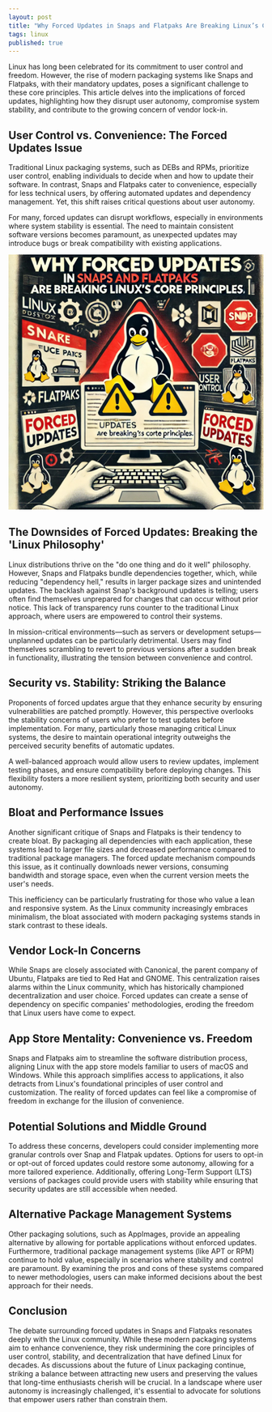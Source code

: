 ```yaml
---
layout: post
title: "Why Forced Updates in Snaps and Flatpaks Are Breaking Linux’s Core Principles"
tags: linux
published: true
---
```

Linux has long been celebrated for its commitment to user control and freedom. However, the rise of modern packaging systems like Snaps and Flatpaks, with their mandatory updates, poses a significant challenge to these core principles. This article delves into the implications of forced updates, highlighting how they disrupt user autonomy, compromise system stability, and contribute to the growing concern of vendor lock-in.

## User Control vs. Convenience: The Forced Updates Issue

Traditional Linux packaging systems, such as DEBs and RPMs, prioritize user control, enabling individuals to decide when and how to update their software. In contrast, Snaps and Flatpaks cater to convenience, especially for less technical users, by offering automated updates and dependency management. Yet, this shift raises critical questions about user autonomy.

For many, forced updates can disrupt workflows, especially in environments where system stability is essential. The need to maintain consistent software versions becomes paramount, as unexpected updates may introduce bugs or break compatibility with existing applications.

![forced-updates-snaps-flatpaks.jpg](/uploads/forced-updates-snaps-flatpaks.jpg)

## The Downsides of Forced Updates: Breaking the 'Linux Philosophy'

Linux distributions thrive on the "do one thing and do it well" philosophy. However, Snaps and Flatpaks bundle dependencies together, which, while reducing "dependency hell," results in larger package sizes and unintended updates. The backlash against Snap's background updates is telling; users often find themselves unprepared for changes that can occur without prior notice. This lack of transparency runs counter to the traditional Linux approach, where users are empowered to control their systems.

In mission-critical environments—such as servers or development setups—unplanned updates can be particularly detrimental. Users may find themselves scrambling to revert to previous versions after a sudden break in functionality, illustrating the tension between convenience and control.

## Security vs. Stability: Striking the Balance

Proponents of forced updates argue that they enhance security by ensuring vulnerabilities are patched promptly. However, this perspective overlooks the stability concerns of users who prefer to test updates before implementation. For many, particularly those managing critical Linux systems, the desire to maintain operational integrity outweighs the perceived security benefits of automatic updates.

A well-balanced approach would allow users to review updates, implement testing phases, and ensure compatibility before deploying changes. This flexibility fosters a more resilient system, prioritizing both security and user autonomy.

## Bloat and Performance Issues

Another significant critique of Snaps and Flatpaks is their tendency to create bloat. By packaging all dependencies with each application, these systems lead to larger file sizes and decreased performance compared to traditional package managers. The forced update mechanism compounds this issue, as it continually downloads newer versions, consuming bandwidth and storage space, even when the current version meets the user's needs.

This inefficiency can be particularly frustrating for those who value a lean and responsive system. As the Linux community increasingly embraces minimalism, the bloat associated with modern packaging systems stands in stark contrast to these ideals.

## Vendor Lock-In Concerns

While Snaps are closely associated with Canonical, the parent company of Ubuntu, Flatpaks are tied to Red Hat and GNOME. This centralization raises alarms within the Linux community, which has historically championed decentralization and user choice. Forced updates can create a sense of dependency on specific companies' methodologies, eroding the freedom that Linux users have come to expect.

## App Store Mentality: Convenience vs. Freedom

Snaps and Flatpaks aim to streamline the software distribution process, aligning Linux with the app store models familiar to users of macOS and Windows. While this approach simplifies access to applications, it also detracts from Linux's foundational principles of user control and customization. The reality of forced updates can feel like a compromise of freedom in exchange for the illusion of convenience.

## Potential Solutions and Middle Ground

To address these concerns, developers could consider implementing more granular controls over Snap and Flatpak updates. Options for users to opt-in or opt-out of forced updates could restore some autonomy, allowing for a more tailored experience. Additionally, offering Long-Term Support (LTS) versions of packages could provide users with stability while ensuring that security updates are still accessible when needed.

## Alternative Package Management Systems

Other packaging solutions, such as AppImages, provide an appealing alternative by allowing for portable applications without enforced updates. Furthermore, traditional package management systems (like APT or RPM) continue to hold value, especially in scenarios where stability and control are paramount. By examining the pros and cons of these systems compared to newer methodologies, users can make informed decisions about the best approach for their needs.

## Conclusion

The debate surrounding forced updates in Snaps and Flatpaks resonates deeply with the Linux community. While these modern packaging systems aim to enhance convenience, they risk undermining the core principles of user control, stability, and decentralization that have defined Linux for decades. As discussions about the future of Linux packaging continue, striking a balance between attracting new users and preserving the values that long-time enthusiasts cherish will be crucial. In a landscape where user autonomy is increasingly challenged, it's essential to advocate for solutions that empower users rather than constrain them.